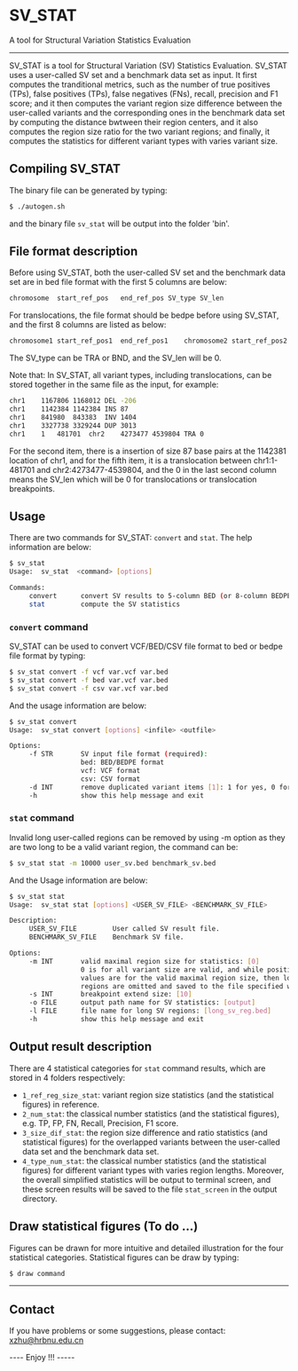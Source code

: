 # SV_STAT
A tool for Structural Variation Statistics Evaluation

-------------------
SV_STAT is a tool for Structural Variation (SV) Statistics Evaluation. SV_STAT uses a user-called SV set and a benchmark data set as input. It first computes the tranditional metrics, such as the number of true positives (TPs), false positives (TPs), false negatives (FNs), recall, precision and F1 score; and it then computes the variant region size difference between the user-called variants and the corresponding ones in the benchmark data set by computing the distance bwtween their region centers, and it also computes the region size ratio for the two variant regions; and finally, it computes the statistics for different variant types with varies variant size.


## Compiling SV_STAT

The binary file can be generated by typing:
```sh
$ ./autogen.sh
```
and the binary file `sv_stat` will be output into the folder 'bin'.

## File format description

Before using SV_STAT, both the user-called SV set and the benchmark data set are in bed file format with the first 5 columns are below:
```sh
chromosome	start_ref_pos	end_ref_pos	SV_type	SV_len
```
For translocations, the file format should be bedpe before using SV_STAT, and the first 8 columns are listed as below:
```sh
chromosome1	start_ref_pos1	end_ref_pos1	chromosome2	start_ref_pos2	end_ref_pos2	SV_type	SV_len
```
The SV_type can be TRA or BND, and the SV_len will be 0.

Note that: In SV_STAT, all variant types, including translocations, can be stored together in the same file as the input, for example:
```sh
chr1	1167806	1168012	DEL	-206
chr1	1142384	1142384	INS	87
chr1	841980	843383	INV	1404
chr1	3327738	3329244	DUP	3013
chr1	1	481701	chr2	4273477	4539804	TRA	0
```		
For the second item, there is a insertion of size 87 base pairs at the 1142381 location of chr1, and for the fifth item, it is a translocation between chr1:1-481701 and chr2:4273477-4539804, and the 0 in the last second column means the SV_len which will be 0 for translocations or translocation breakpoints.


## Usage
There are two commands for SV_STAT: `convert` and `stat`. The help information are below:
```sh
$ sv_stat
Usage:  sv_stat  <command> [options]

Commands:
     convert      convert SV results to 5-column BED (or 8-column BEDPE) file format
     stat         compute the SV statistics
```

### `convert` command
SV_STAT can be used to convert VCF/BED/CSV file format to bed or bedpe file format by typing:
```sh
$ sv_stat convert -f vcf var.vcf var.bed
$ sv_stat convert -f bed var.vcf var.bed
$ sv_stat convert -f csv var.vcf var.bed
```
And the usage information are below:
```sh
$ sv_stat convert
Usage:  sv_stat convert [options] <infile> <outfile>

Options:
     -f STR       SV input file format (required):
                  bed: BED/BEDPE format
                  vcf: VCF format
                  csv: CSV format
     -d INT       remove duplicated variant items [1]: 1 for yes, 0 for no
     -h           show this help message and exit
```

### `stat` command
Invalid long user-called regions can be removed by using -m option as they are two long to be a valid variant region, the command can be:
```sh
$ sv_stat stat -m 10000 user_sv.bed benchmark_sv.bed 
```
And the Usage information are below:
```sh
$ sv_stat stat
Usage:  sv_stat stat [options] <USER_SV_FILE> <BENCHMARK_SV_FILE>

Description:
     USER_SV_FILE         User called SV result file.
     BENCHMARK_SV_FILE    Benchmark SV file.

Options:
     -m INT       valid maximal region size for statistics: [0]
                  0 is for all variant size are valid, and while positive
                  values are for the valid maximal region size, then longer
                  regions are omitted and saved to the file specified with -l
     -s INT       breakpoint extend size: [10]
     -o FILE      output path name for SV statistics: [output]
     -l FILE      file name for long SV regions: [long_sv_reg.bed]
     -h           show this help message and exit
```


## Output result description
There are 4 statistical categories for `stat` command results, which are stored in 4 folders respectively:
* `1_ref_reg_size_stat`: variant region size statistics (and the statistical figures) in reference.
* `2_num_stat`: the classical number statistics (and the statistical figures), e.g. TP, FP, FN, Recall, Precision, F1 score.
* `3_size_dif_stat`: the region size difference and ratio statistics (and statistical figures) for the overlapped variants between the user-called data set and the benchmark data set.
* `4_type_num_stat`: the classical number statistics (and the statistical figures) for different variant types with varies region lengths.
Moreover, the overall simplified statistics will be output to terminal screen, and these screen results will be saved to the file `stat_screen` in the output directory.


## Draw statistical figures (To do ...)
Figures can be drawn for more intuitive and detailed illustration for the four statistical categories. Statistical figures can be draw by typing:
```sh
$ draw command
```

------------------------------------------------------------------------------
## Contact
If you have problems or some suggestions, please contact: xzhu@hrbnu.edu.cn

---- Enjoy !!! -----

